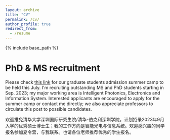 ```yaml
---
layout: archive
title: "CV"
permalink: /cv/
author_profile: true
redirect_from:
  - /resume
---
```


{% include base_path %}

# PhD & MS recruitment
Please check [this link](https://www.tbsi.edu.cn/2022/0530/c3680a54039/page.htm) for our graduate students admission summer camp to be held this July. I'm recruiting outstanding MS and PhD students starting in Sep. 2023; my major working area is Intelligent Photonics, Electronics and Information System. Interested applicants are encouraged to apply for the summer camp or contact me directly; we also appreciate professors to circulate this post to possible candidates. 

欢迎推免清华大学深圳国际研究生院/清华-伯克利深圳学院。计划招录2023年9月入学的优秀硕士博士生；我的工作方向是智能光电与信息系统。欢迎感兴趣的同学报名参加夏令营，与我联系。也请各位老师推荐优秀的学生报名。

<!-- Publications
======
  <ul>{% for post in site.publications %}
    {% include archive-single-cv.html %}
  {% endfor %}</ul>
  
Talks
======

  
Teaching
======
  <ul>{% for post in site.teaching %}
    {% include archive-single-cv.html %}
  {% endfor %}</ul>
  
Service and membership
====== -->

